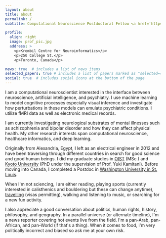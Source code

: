 ```yaml
---
layout: about
title: about
permalink: /
subtitle: Computational Neuroscience Postdoctoral Fellow <a href='https://www.felskylab.com/'>Whole Person and Population Modelling Lab</a>.

profile:
  align: right
  image: prof_pic.jpg
  address: >
    <p>Krembil Centre for Neuroinformatics</p>
    <p>250 College St.</p>
    <p>Toronto, Canada</p>

news: true  # includes a list of news items
selected_papers: true # includes a list of papers marked as "selected={true}"
social: true  # includes social icons at the bottom of the page
---
```


I am a computational neuroscientist interested in the interface between neuroscience, artificial intelligence, and psychiatry. I use machine learning to model cognitive processes especially visual inference and investigate how perturbations in these models can emulate psychiatric conditions. I utilize fMRI data as well as electronic medical records.

I am currently investigating neurological substrates of mental illnesses such as schizophrenia and bipolar disorder and how they can affect physical health. My other research interests span computational neuroscience, healthcare informatics, and deep learning.

Originally from Alexandria, Egypt, I left as an electrical engineer in 2012 and have been traversing through different countries in search for good science and good human beings. I did my graduate studies in <a href='https://www.oist.jp/'>OIST</a> (MSc.) and <a href='https://kamitani-lab.ist.i.kyoto-u.ac.jp/'>Kyoto University</a> (PhD under the supervision of Prof. Yuki Kamitani). Before moving into Canada, I completed a Postdoc in <a href='https://www.wustl.edu/'>Washington University in St. Louis</a>.

When I'm not sciencing, I am either reading, playing sports (currently interested in calisthenics and bouldering but these can change anytime), <a href='travel'>travelling</a> (visas permitting), walking and listening to music, or searching for a new fun activity.

I also appreciate a good conversation about politics, human rights, history, philosophy, and geography. In a parallel universe (or alternate timeline), I'm a news reporter covering hot events live from the field. I'm a pan-Arab, pan-African, and pan-World (if that's a thing). When it comes to food, I'm very politically incorrect and biased so ask me at your own risk.


